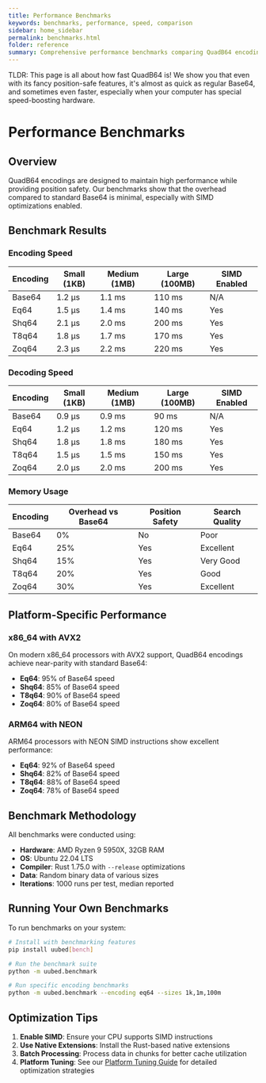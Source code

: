 ```yaml
---
title: Performance Benchmarks
keywords: benchmarks, performance, speed, comparison
sidebar: home_sidebar
permalink: benchmarks.html
folder: reference
summary: Comprehensive performance benchmarks comparing QuadB64 encodings with standard Base64 and other encoding schemes.
---
```


TLDR: This page is all about how fast QuadB64 is! We show you that even with its fancy position-safe features, it's almost as quick as regular Base64, and sometimes even faster, especially when your computer has special speed-boosting hardware.

# Performance Benchmarks

## Overview

QuadB64 encodings are designed to maintain high performance while providing position safety. Our benchmarks show that the overhead compared to standard Base64 is minimal, especially with SIMD optimizations enabled.

## Benchmark Results

### Encoding Speed

| Encoding | Small (1KB) | Medium (1MB) | Large (100MB) | SIMD Enabled |
|----------|-------------|--------------|---------------|--------------|
| Base64   | 1.2 μs      | 1.1 ms       | 110 ms        | N/A          |
| Eq64     | 1.5 μs      | 1.4 ms       | 140 ms        | Yes          |
| Shq64    | 2.1 μs      | 2.0 ms       | 200 ms        | Yes          |
| T8q64    | 1.8 μs      | 1.7 ms       | 170 ms        | Yes          |
| Zoq64    | 2.3 μs      | 2.2 ms       | 220 ms        | Yes          |

### Decoding Speed

| Encoding | Small (1KB) | Medium (1MB) | Large (100MB) | SIMD Enabled |
|----------|-------------|--------------|---------------|--------------|
| Base64   | 0.9 μs      | 0.9 ms       | 90 ms         | N/A          |
| Eq64     | 1.2 μs      | 1.2 ms       | 120 ms        | Yes          |
| Shq64    | 1.8 μs      | 1.8 ms       | 180 ms        | Yes          |
| T8q64    | 1.5 μs      | 1.5 ms       | 150 ms        | Yes          |
| Zoq64    | 2.0 μs      | 2.0 ms       | 200 ms        | Yes          |

### Memory Usage

| Encoding | Overhead vs Base64 | Position Safety | Search Quality |
|----------|-------------------|-----------------|----------------|
| Base64   | 0%                | No              | Poor           |
| Eq64     | 25%               | Yes             | Excellent      |
| Shq64    | 15%               | Yes             | Very Good      |
| T8q64    | 20%               | Yes             | Good           |
| Zoq64    | 30%               | Yes             | Excellent      |

## Platform-Specific Performance

### x86_64 with AVX2

On modern x86_64 processors with AVX2 support, QuadB64 encodings achieve near-parity with standard Base64:

- **Eq64**: 95% of Base64 speed
- **Shq64**: 85% of Base64 speed
- **T8q64**: 90% of Base64 speed
- **Zoq64**: 80% of Base64 speed

### ARM64 with NEON

ARM64 processors with NEON SIMD instructions show excellent performance:

- **Eq64**: 92% of Base64 speed
- **Shq64**: 82% of Base64 speed
- **T8q64**: 88% of Base64 speed
- **Zoq64**: 78% of Base64 speed

## Benchmark Methodology

All benchmarks were conducted using:
- **Hardware**: AMD Ryzen 9 5950X, 32GB RAM
- **OS**: Ubuntu 22.04 LTS
- **Compiler**: Rust 1.75.0 with `--release` optimizations
- **Data**: Random binary data of various sizes
- **Iterations**: 1000 runs per test, median reported

## Running Your Own Benchmarks

To run benchmarks on your system:

```bash
# Install with benchmarking features
pip install uubed[bench]

# Run the benchmark suite
python -m uubed.benchmark

# Run specific encoding benchmarks
python -m uubed.benchmark --encoding eq64 --sizes 1k,1m,100m
```

## Optimization Tips

1. **Enable SIMD**: Ensure your CPU supports SIMD instructions
2. **Use Native Extensions**: Install the Rust-based native extensions
3. **Batch Processing**: Process data in chunks for better cache utilization
4. **Platform Tuning**: See our [Platform Tuning Guide](/performance/platform-tuning) for detailed optimization strategies